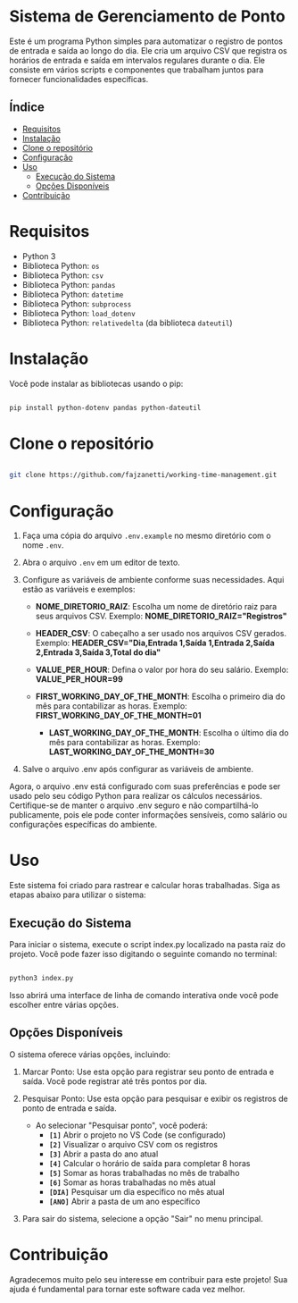 # Sistema de Gerenciamento de Ponto

Este é um programa Python simples para automatizar o registro de pontos de entrada e saída ao longo do dia. Ele cria um arquivo CSV que registra os horários de entrada e saída em intervalos regulares durante o dia. Ele consiste em vários scripts e componentes que trabalham juntos para fornecer funcionalidades específicas.

## Índice

- [Requisitos](#requisitos)
- [Instalação](#instalação)
- [Clone o repositório](#clone-o-repositório)
- [Configuração](#configuração)
- [Uso](#uso)
  - [Execução do Sistema](#execução-do-sistema)
  - [Opções Disponíveis](#opções-disponíveis)
- [Contribuição](#contribuição)

# Requisitos

- Python 3
- Biblioteca Python: `os`
- Biblioteca Python: `csv`
- Biblioteca Python: `pandas`
- Biblioteca Python: `datetime`
- Biblioteca Python: `subprocess`
- Biblioteca Python: `load_dotenv`
- Biblioteca Python: `relativedelta` (da biblioteca `dateutil`)

# Instalação

Você pode instalar as bibliotecas usando o pip:

```bash

pip install python-dotenv pandas python-dateutil

```

# Clone o repositório

```bash

git clone https://github.com/fajzanetti/working-time-management.git

```

# Configuração

1. Faça uma cópia do arquivo `.env.example` no mesmo diretório com o nome `.env`.
2. Abra o arquivo `.env` em um editor de texto.

3. Configure as variáveis de ambiente conforme suas necessidades. Aqui estão as variáveis e exemplos:

   - **NOME_DIRETORIO_RAIZ**: Escolha um nome de diretório raiz para seus arquivos CSV. Exemplo: **NOME_DIRETORIO_RAIZ="Registros"**

   - **HEADER_CSV**: O cabeçalho a ser usado nos arquivos CSV gerados. Exemplo: **HEADER_CSV="Dia,Entrada 1,Saída 1,Entrada 2,Saída 2,Entrada 3,Saída 3,Total do dia"**

   - **VALUE_PER_HOUR**: Defina o valor por hora do seu salário. Exemplo: **VALUE_PER_HOUR=99**

   - **FIRST_WORKING_DAY_OF_THE_MONTH**: Escolha o primeiro dia do mês para contabilizar as horas. Exemplo: **FIRST_WORKING_DAY_OF_THE_MONTH=01**

     - **LAST_WORKING_DAY_OF_THE_MONTH**: Escolha o último dia do mês para contabilizar as horas. Exemplo: **LAST_WORKING_DAY_OF_THE_MONTH=30**

4. Salve o arquivo .env após configurar as variáveis de ambiente.

Agora, o arquivo .env está configurado com suas preferências e pode ser usado pelo seu código Python para realizar os cálculos necessários. Certifique-se de manter o arquivo .env seguro e não compartilhá-lo publicamente, pois ele pode conter informações sensíveis, como salário ou configurações específicas do ambiente.

# Uso

Este sistema foi criado para rastrear e calcular horas trabalhadas. Siga as etapas abaixo para utilizar o sistema:

## Execução do Sistema

Para iniciar o sistema, execute o script index.py localizado na pasta raiz do projeto. Você pode fazer isso digitando o seguinte comando no terminal:

```bash

python3 index.py

```

Isso abrirá uma interface de linha de comando interativa onde você pode escolher entre várias opções.

## Opções Disponíveis

O sistema oferece várias opções, incluindo:

1. Marcar Ponto: Use esta opção para registrar seu ponto de entrada e saída. Você pode registrar até três pontos por dia.

2. Pesquisar Ponto: Use esta opção para pesquisar e exibir os registros de ponto de entrada e saída.

   - Ao selecionar "Pesquisar ponto", você poderá:
     - **`[1]`** Abrir o projeto no VS Code (se configurado)
     - **`[2]`** Visualizar o arquivo CSV com os registros
     - **`[3]`** Abrir a pasta do ano atual
     - **`[4]`** Calcular o horário de saída para completar 8 horas
     - **`[5]`** Somar as horas trabalhadas no mês de trabalho
     - **`[6]`** Somar as horas trabalhadas no mês atual
     - **`[DIA]`** Pesquisar um dia específico no mês atual
     - **`[ANO]`** Abrir a pasta de um ano específico

3. Para sair do sistema, selecione a opção "Sair" no menu principal.

# Contribuição

Agradecemos muito pelo seu interesse em contribuir para este projeto! Sua ajuda é fundamental para tornar este software cada vez melhor.

